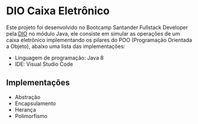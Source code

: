 # DIO Caixa Eletrônico

Este projeto foi desenvolvido no Bootcamp Santander Fullstack Developer pela <a href="https://www.dio.me/" target="_blank">DIO</a> no módulo Java, ele consiste em simular as operações de um caixa eletrônico implementando os pilares do POO (Programação Orientada a Objeto), abaixo uma lista das implementações:

- Linguagem de programação: Java 8
- IDE: Visual Studio Code

## Implementações

- Abstração
- Encapsulamento
- Herança
- Polimorfismo
